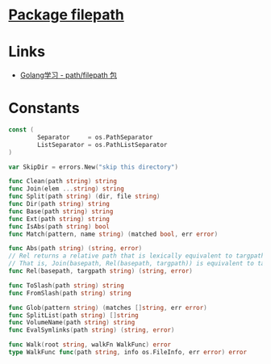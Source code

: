 # [Package filepath](https://golang.org/pkg/path/filepath/)

# Links

* [Golang学习 - path/filepath 包](https://www.cnblogs.com/golove/p/5903579.html)

# Constants

```go
const (
        Separator     = os.PathSeparator
        ListSeparator = os.PathListSeparator
)
```

```go
var SkipDir = errors.New("skip this directory")
```

```go
func Clean(path string) string 
func Join(elem ...string) string
func Split(path string) (dir, file string)
func Dir(path string) string 
func Base(path string) string 
func Ext(path string) string
func IsAbs(path string) bool 
func Match(pattern, name string) (matched bool, err error)

func Abs(path string) (string, error)
// Rel returns a relative path that is lexically equivalent to targpath when joined to basepath with an intervening separator. 
// That is, Join(basepath, Rel(basepath, targpath)) is equivalent to targpath itself.
func Rel(basepath, targpath string) (string, error)

func ToSlash(path string) string
func FromSlash(path string) string

func Glob(pattern string) (matches []string, err error)
func SplitList(path string) []string 
func VolumeName(path string) string
func EvalSymlinks(path string) (string, error)

func Walk(root string, walkFn WalkFunc) error
type WalkFunc func(path string, info os.FileInfo, err error) error
```


